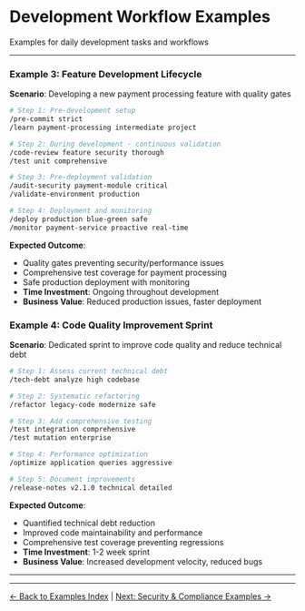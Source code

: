 # Development Workflow Examples

Examples for daily development tasks and workflows

---

### Example 3: Feature Development Lifecycle

**Scenario**: Developing a new payment processing feature with quality gates

```bash
# Step 1: Pre-development setup
/pre-commit strict
/learn payment-processing intermediate project

# Step 2: During development - continuous validation
/code-review feature security thorough
/test unit comprehensive

# Step 3: Pre-deployment validation
/audit-security payment-module critical
/validate-environment production

# Step 4: Deployment and monitoring
/deploy production blue-green safe
/monitor payment-service proactive real-time
```

**Expected Outcome**:

- Quality gates preventing security/performance issues
- Comprehensive test coverage for payment processing
- Safe production deployment with monitoring
- **Time Investment**: Ongoing throughout development
- **Business Value**: Reduced production issues, faster deployment

### Example 4: Code Quality Improvement Sprint

**Scenario**: Dedicated sprint to improve code quality and reduce technical debt

```bash
# Step 1: Assess current technical debt
/tech-debt analyze high codebase

# Step 2: Systematic refactoring
/refactor legacy-code modernize safe

# Step 3: Add comprehensive testing
/test integration comprehensive
/test mutation enterprise

# Step 4: Performance optimization
/optimize application queries aggressive

# Step 5: Document improvements
/release-notes v2.1.0 technical detailed
```

**Expected Outcome**:

- Quantified technical debt reduction
- Improved code maintainability and performance
- Comprehensive test coverage preventing regressions
- **Time Investment**: 1-2 week sprint
- **Business Value**: Increased development velocity, reduced bugs

---

---

[← Back to Examples Index](README.md) | [Next: Security & Compliance Examples →](03-security-compliance.md)
